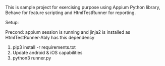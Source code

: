 This is sample project for exercising purpose using Appium Python library, Behave for feature scripting and HtmlTestRunner for reporting.  

Setup:

Precond: appium session is running and jinja2 is installed as HtmlTestRunner-Ably has this dependency

1. pip3 install -r requirements.txt
2. Update android & iOS capabilities
3. python3 runner.py
